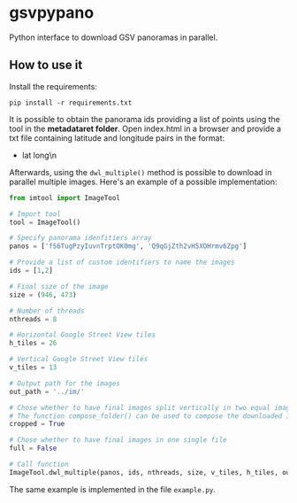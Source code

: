 # gsvpypano
Python interface to download GSV panoramas in parallel.


## How to use it
Install the requirements:

```pip install -r requirements.txt```

It is possible to obtain the panorama ids providing a list of points using the tool in the **metadataret folder**. Open index.html in a browser and provide a txt file containing latitude and longitude pairs in the format:
- lat long\n

Afterwards, using the ``dwl_multiple()`` method is possible to download in parallel multiple images. Here's an example of a possible implementation:


```python
from imtool import ImageTool

# Import tool
tool = ImageTool()

# Specify panorama idenfitiers array
panos = ['fS6TugPzyIuvnTrptOK0mg', 'Q9qGjZth2vH5XOHrmv6Zpg']

# Provide a list of custom identifiers to name the images
ids = [1,2]

# Final size of the image
size = (946, 473)

# Number of threads
nthreads = 8

# Horizontal Google Street View tiles
h_tiles = 26

# Vertical Google Street View tiles
v_tiles = 13

# Output path for the images
out_path = '../im/'

# Chose whether to have final images split vertically in two equal images
# The function compose_folder() can be used to compose the downloaded images in a second time
cropped = True

# Chose whether to have final images in one single file
full = False

# Call function
ImageTool.dwl_multiple(panos, ids, nthreads, size, v_tiles, h_tiles, out_path, cropped, full)

```

The same example is implemented in the file ``example.py``.



